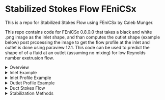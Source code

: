 # Stabilized Stokes Flow FEniCSx

This is a repo for Stabilized Stokes Flow using FEniCSx by Caleb Munger.

This repo contains code for FEniCSx 0.8.0.0 that takes a black and white .png image as the inlet shape, and than computes the outlet shape (example below)
post prcoessing the image to get the flow profile at the inlet and outlet is done using paraview 12.1. This code can be used to predict the shape of 
of a fluid at an outlet (assuming no mixing) for low Reynolds number exetrusion flow. 

<details>
<summary>Overview</summary>
  The solver uses stabilized stokes flow to solve for the outlet profile. To run the "StokesChannelFlow.py" file, you must also download the the "image2gmsh3D.py" and 
  "image2inlet.py" files. You will also need a black and white .png file of the inlet shape (see "Plus.png" as an example). The second required input is the flowrate ratio 
  between the inner and outer flow profiles. A flowrate ratio of 1 means all of the flow will come from the inner countour, while 0 means all of the flow is in the outer contour.


  There is a third optional parameter which is the length of the mesh elements (the small the number, the more elements). It is recommend to start with a mesh length input of 0.1
  and gradually decrease from there to a suitable resolution. Please know that there is a currently a bug where as the mesh gets smaller, a presssure singularity will form and the
  pressure at the inlet will go towards infinity, this is why starting with a mesh length of 0.1 is recommended.

  
  The examples generated below used a flowrate ratio 0.5
</details>


<details>
<summary>Inlet Example</summary>
<br>
  This is an example of the inlet profile used
  
  ![Plus](Pics/Plus.png)
</details>

<details>
<summary>Inlet Profile Example</summary>
<br>
  This is an example of the inlet profile streamtrace
  
  ![InletShapePlus](Pics/InletShapePlus.png)
</details>

<details>
<summary>Outlet Profile Example</summary>
<br>
  This is an example of the outlet profile streamtrace 
  
  ![InletShapePlus](Pics/OutletShapePlus.png)
</details>

<details>
<summary>Duct Stokes Flow</summary>
<br>
  The "DuctStokesFlow.py" is meant as a test file. Its inputs are where you want to name the gmsh mesh file (Ex: "DuctMesh"), the length of the mesh elements (this is the same as above,
  it is recommened to start with 0.1), and the length of the total domain.


  The duct flow simulations stokes flow through a square cross-section duct, with no obstructions. If the length of the duct is long enough (4 should be enough) the outlet profile will be 
  fully devolped channel flow.


  If you want to use the "StokesChannelFlow.py" file, it is recommended you first run the "DuctStokesFlow.py" file to make sure you have everything set up correctly (note, there are extra packages 
  you will need to install when running the "StokesChannelFlow.py"), but the duct flow is computational easier to run, and has a known output.
</details>

<details>
<summary>Stabilization Methods</summary>
<br>
  The solver can be with 2 differnet element types to produce a stable output. P2-P1 (quadratic velocity and linear pressure) elements, also called "Taylor-Hood" elements are a stable mixed formulation element pair.
  The other set of elements that can be used are stabilized P1-P1 (linear velocity and pressure)
</details>
